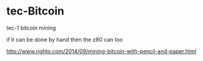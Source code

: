 # tec-Bitcoin
tec-1 bitcoin mining

if it can be done by hand then the z80 can too

http://www.righto.com/2014/09/mining-bitcoin-with-pencil-and-paper.html
